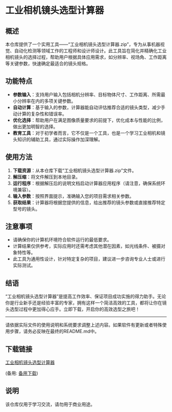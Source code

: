 # 工业相机镜头选型计算器

## 概述

本仓库提供了一个实用工具——“工业相机镜头选型计算器.zip”，专为从事机器视觉、自动化检测等领域工作的工程师和设计师设计。此工具旨在简化并精确化工业相机镜头的选择过程，帮助用户根据具体应用需求，如分辨率、视场角、工作距离等关键参数，快速确定最适合的镜头规格。

## 功能特点

- **参数输入**：支持用户输入包括相机分辨率、目标物体尺寸、工作距离、所需最小分辨率在内的多项关键参数。
- **自动计算**：基于输入的参数，计算器能自动评估推荐合适的镜头类型，减少手动计算的复杂性和错误率。
- **优化选择**：帮助用户在满足图像质量要求的前提下，优化成本与性能的比例，做出更加明智的选择。
- **教育工具**：对于初学者而言，它不仅是一个工具，也是一个学习工业相机和镜头知识的辅助工具，通过实际操作加深理解。

## 使用方法

1. **下载资源**：从本仓库下载“工业相机镜头选型计算器.zip”文件。
2. **解压缩**：将文件解压到本地目录。
3. **运行程序**：根据解压后的说明文档启动计算器应用程序（请注意，确保系统环境兼容）。
4. **输入参数**：按照界面提示，准确输入您的项目需求相关参数。
5. **获取结果**：计算器将根据您提供的信息，给出推荐的镜头参数或直接推荐特定型号的镜头。

## 注意事项

- 请确保你的计算机环境符合软件运行的最低要求。
- 计算结果仅供参考，实际应用时还需考虑其他潜在因素，如光线条件、被摄对象特性等。
- 此工具为通用性设计，针对特定复杂的项目，建议进一步咨询专业人士或进行实际测试。

## 结语

“工业相机镜头选型计算器”是提高工作效率、保证项目成功实施的得力助手。无论你是行业新手还是经验丰富的专家，拥有这样一个简洁高效的工具，都将让你在镜头选型过程中更加得心应手。立即下载，开启你的高效选型之旅吧！

---

请依据实际文件的使用说明和系统要求调整上述内容。如果软件有更新或者特殊使用步骤，请务必反映在最终的README.md中。

## 下载链接
[工业相机镜头选型计算器](https://pan.quark.cn/s/aa3f956f8431) 

(备用: [备用下载](https://pan.baidu.com/s/1YwdwpD-h9tdWouMpDxpZrw?pwd=1234))

## 说明

该仓库仅用于学习交流，请勿用于商业用途。
